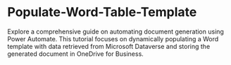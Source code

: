 # Populate-Word-Table-Template
Explore a comprehensive guide on automating document generation using Power Automate. This tutorial focuses on dynamically populating a Word template with data retrieved from Microsoft Dataverse and storing the generated document in OneDrive for Business.
